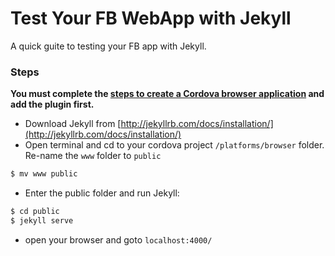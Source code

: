 # Test Your FB WebApp with Jekyll

A quick guite to testing your FB app with Jekyll.

### Steps

**You must complete the [steps to create a Cordova browser application](https://github.com/Wizcorp/phonegap-facebook-plugin/blob/master/platforms/browser/README.md) and add the plugin first.**

- Download Jekyll from [http://jekyllrb.com/docs/installation/](http://jekyllrb.com/docs/installation/)
- Open terminal and cd to your cordova project `/platforms/browser` folder. Re-name the `www` folder to `public`

```sh
$ mv www public
```

- Enter the public folder and run Jekyll:

```sh
$ cd public
$ jekyll serve
```

- open your browser and goto `localhost:4000/`
